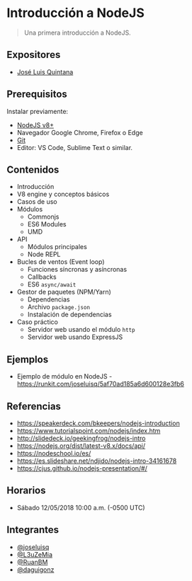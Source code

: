 # Introducción a NodeJS

> Una primera introducción a NodeJS.

## Expositores
- [José Luis Quintana](https://github.com/joseluisq)

## Prerequisitos

Instalar previamente:

- [NodeJS v8+](https://nodejs.org/en/download/)
- Navegador Google Chrome, Firefox o Edge
- [Git](https://git-scm.com/downloads)
- Editor: VS Code, Sublime Text o similar.

## Contenidos

- Introducción
- V8 engine y conceptos básicos
- Casos de uso
- Módulos
  - Commonjs
  - ES6 Modules
  - UMD
- API
  - Módulos principales
  - Node REPL
- Bucles de ventos (Event loop)
  - Funciones síncronas y asíncronas
  - Callbacks
  - ES6 `async/await`
- Gestor de paquetes (NPM/Yarn)
  - Dependencias
  - Archivo `package.json`
  - Instalación de dependencias
- Caso práctico
  - Servidor web usando el módulo `http`
  - Servidor web usando ExpressJS

## Ejemplos

- Ejemplo de módulo en NodeJS - https://runkit.com/joseluisq/5af70ad185a6d600128e3fb6

## Referencias

- https://speakerdeck.com/bkeepers/nodejs-introduction
- https://www.tutorialspoint.com/nodejs/index.htm
- http://slidedeck.io/geekingfrog/nodejs-intro
- https://nodejs.org/dist/latest-v8.x/docs/api/
- https://nodeschool.io/es/
- https://es.slideshare.net/ndjido/nodejs-intro-34161678
- https://cjus.github.io/nodejs-presentation/#/

## Horarios
- Sábado 12/05/2018 10:00 a.m. (-0500 UTC)

## Integrantes
- [@joseluisq](https://github.com/joseluisq)
- [@L3uZeMia](https://github.com/L3uZeMia)
- [@RuanBM](https://github.com/RuanBM)
- [@daguigonz](https://github.com/daguigonz)
